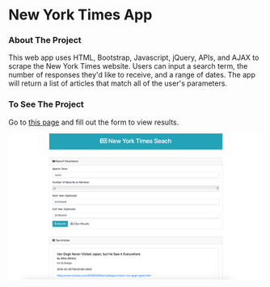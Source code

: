 # New York Times App

### About The Project
This web app uses HTML, Bootstrap, Javascript, jQuery, APIs, and AJAX to scrape the New York Times website. Users can input a search term, the number of responses they'd like to receive, and a range of dates. The app will return a list of articles that match all of the user's parameters.

### To See The Project
Go to [this page](https://carmcollins.github.io/nyt-app/) and fill out the form to view results.

<img src="app.png">